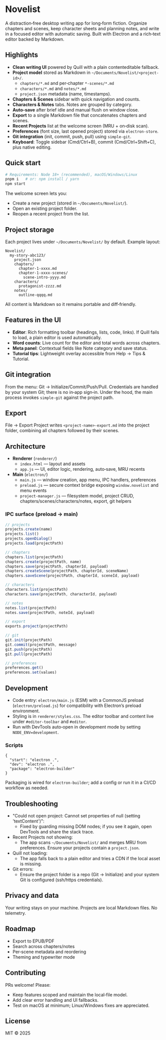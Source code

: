 # Novelist

A distraction‑free desktop writing app for long‑form fiction. Organize chapters and scenes, keep character sheets and planning notes, and write in a focused editor with automatic saving. Built with Electron and a rich‑text editor backed by Markdown.

## Highlights

- **Clean writing UI** powered by Quill with a plain contenteditable fallback.
- **Project model** stored as Markdown in `~/Documents/Novelist/<project-id>/`.
  - `chapters/*.md` and per‑chapter `*-scenes/*.md`
  - `characters/*.md` and `notes/*.md`
  - `project.json` metadata (name, timestamps).
- **Chapters & Scenes** sidebar with quick navigation and counts.
- **Characters & Notes** tabs. Notes are grouped by category.
- **Auto‑save** after brief idle and manual flush on window close.
- **Export** to a single Markdown file that concatenates chapters and scenes.
- **Recent Projects** list at the welcome screen (MRU + on‑disk scan).
- **Preferences** (font size, last opened project) stored via `electron-store`.
- **Git integration** (init, commit, push, pull) using `simple-git`.
- **Keyboard**: Toggle sidebar (Cmd/Ctrl+B), commit (Cmd/Ctrl+Shift+C), plus native editing.

## Quick start

```bash
# Requirements: Node 18+ (recommended), macOS/Windows/Linux
pnpm i   # or: npm install / yarn
npm start
```

The welcome screen lets you:
- Create a new project (stored in `~/Documents/Novelist/`).
- Open an existing project folder.
- Reopen a recent project from the list.

## Project storage

Each project lives under `~/Documents/Novelist/` by default. Example layout:

```
Novelist/
  my-story-abc123/
    project.json
    chapters/
      chapter-1-xxxx.md
      chapter-1-xxxx-scenes/
        scene-intro-yyyy.md
    characters/
      protagonist-zzzz.md
    notes/
      outline-qqqq.md
```

All content is Markdown so it remains portable and diff‑friendly.

## Features in the UI

- **Editor**: Rich formatting toolbar (headings, lists, code, links). If Quill fails to load, a plain editor is used automatically.
- **Word counts**: Live count for the editor and total words across chapters.
- **Meta panel**: Contextual fields like Note category and save status.
- **Tutorial tips**: Lightweight overlay accessible from Help → Tips & Tutorial.

## Git integration

From the menu: Git → Initialize/Commit/Push/Pull. Credentials are handled by your system Git; there is no in‑app sign‑in. Under the hood, the main process invokes `simple-git` against the project path.

## Export

File → Export Project writes `<project-name>-export.md` into the project folder, combining all chapters followed by their scenes.

## Architecture

- **Renderer** (`renderer/`)
  - `index.html` — layout and assets
  - `app.js` — UI, editor logic, rendering, auto‑save, MRU recents
- **Main** (`electron/`)
  - `main.js` — window creation, app menu, IPC handlers, preferences
  - `preload.js` — secure context bridge exposing `window.novelist` and menu events
  - `project-manager.js` — filesystem model, project CRUD, chapters/scenes/characters/notes, export, git helpers

### IPC surface (preload → main)

```ts
// projects
projects.create(name)
projects.list()
projects.openDialog()
projects.load(projectPath)

// chapters
chapters.list(projectPath)
chapters.create(projectPath, name)
chapters.save(projectPath, chapterId, payload)
chapters.createScene(projectPath, chapterId, sceneName)
chapters.saveScene(projectPath, chapterId, sceneId, payload)

// characters
characters.list(projectPath)
characters.save(projectPath, characterId, payload)

// notes
notes.list(projectPath)
notes.save(projectPath, noteId, payload)

// export
exports.project(projectPath)

// git
git.init(projectPath)
git.commit(projectPath, message)
git.push(projectPath)
git.pull(projectPath)

// preferences
preferences.get()
preferences.set(values)
```

## Development

- Code entry: `electron/main.js` (ESM) with a CommonJS preload (`electron/preload.js`) for compatibility with Electron’s preload environment.
- Styling is in `renderer/styles.css`. The editor toolbar and content live under `#editor-toolbar` and `#editor`.
- Run with DevTools auto‑open in development mode by setting `NODE_ENV=development`.

### Scripts

```jsonc
{
  "start": "electron .",
  "dev": "electron .",
  "package": "electron-builder"
}
```

Packaging is wired for `electron-builder`; add a config or run it in a CI/CD workflow as needed.

## Troubleshooting

- "Could not open project: Cannot set properties of null (setting 'textContent')":
  - Fixed by guarding missing DOM nodes; if you see it again, open DevTools and share the stack trace.
- Recent Projects not showing:
  - The app scans `~/Documents/Novelist/` and merges MRU from preferences. Ensure your projects contain a `project.json`.
- Quill not loading:
  - The app falls back to a plain editor and tries a CDN if the local asset is missing.
- Git errors:
  - Ensure the project folder is a repo (Git → Initialize) and your system Git is configured (ssh/https credentials).

## Privacy and data

Your writing stays on your machine. Projects are local Markdown files. No telemetry.

## Roadmap

- Export to EPUB/PDF
- Search across chapters/notes
- Per‑scene metadata and reordering
- Theming and typewriter mode

## Contributing

PRs welcome! Please:
- Keep features scoped and maintain the local‑file model.
- Add clear error handling and UI fallbacks.
- Test on macOS at minimum; Linux/Windows fixes are appreciated.

## License

MIT © 2025
